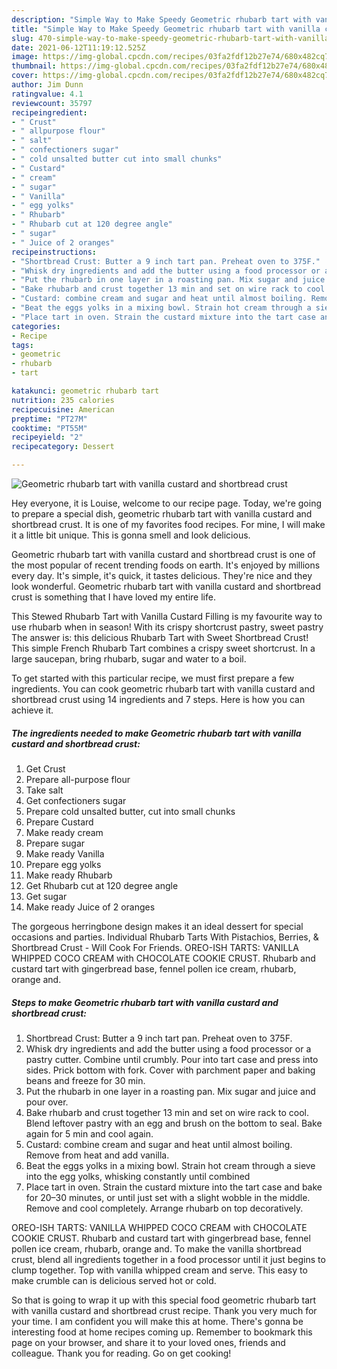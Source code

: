 ```yaml
---
description: "Simple Way to Make Speedy Geometric rhubarb tart with vanilla custard and shortbread crust"
title: "Simple Way to Make Speedy Geometric rhubarb tart with vanilla custard and shortbread crust"
slug: 470-simple-way-to-make-speedy-geometric-rhubarb-tart-with-vanilla-custard-and-shortbread-crust
date: 2021-06-12T11:19:12.525Z
image: https://img-global.cpcdn.com/recipes/03fa2fdf12b27e74/680x482cq70/geometric-rhubarb-tart-with-vanilla-custard-and-shortbread-crust-recipe-main-photo.jpg
thumbnail: https://img-global.cpcdn.com/recipes/03fa2fdf12b27e74/680x482cq70/geometric-rhubarb-tart-with-vanilla-custard-and-shortbread-crust-recipe-main-photo.jpg
cover: https://img-global.cpcdn.com/recipes/03fa2fdf12b27e74/680x482cq70/geometric-rhubarb-tart-with-vanilla-custard-and-shortbread-crust-recipe-main-photo.jpg
author: Jim Dunn
ratingvalue: 4.1
reviewcount: 35797
recipeingredient:
- " Crust"
- " allpurpose flour"
- " salt"
- " confectioners sugar"
- " cold unsalted butter cut into small chunks"
- " Custard"
- " cream"
- " sugar"
- " Vanilla"
- " egg yolks"
- " Rhubarb"
- " Rhubarb cut at 120 degree angle"
- " sugar"
- " Juice of 2 oranges"
recipeinstructions:
- "Shortbread Crust: Butter a 9 inch tart pan. Preheat oven to 375F."
- "Whisk dry ingredients and add the butter using a food processor or a pastry cutter. Combine until crumbly. Pour into tart case and press into sides. Prick bottom with fork. Cover with parchment paper and baking beans and freeze for 30 min."
- "Put the rhubarb in one layer in a roasting pan. Mix sugar and juice and pour over."
- "Bake rhubarb and crust together 13 min and set on wire rack to cool. Blend leftover pastry with an egg and brush on the bottom to seal. Bake again for 5 min and cool again."
- "Custard: combine cream and sugar and heat until almost boiling. Remove from heat and add vanilla."
- "Beat the eggs yolks in a mixing bowl. Strain hot cream through a sieve into the egg yolks, whisking constantly until combined"
- "Place tart in oven. Strain the custard mixture into the tart case and bake for 20–30 minutes, or until just set with a slight wobble in the middle. Remove and cool completely. Arrange rhubarb on top decoratively."
categories:
- Recipe
tags:
- geometric
- rhubarb
- tart

katakunci: geometric rhubarb tart 
nutrition: 235 calories
recipecuisine: American
preptime: "PT27M"
cooktime: "PT55M"
recipeyield: "2"
recipecategory: Dessert

---
```



![Geometric rhubarb tart with vanilla custard and shortbread crust](https://img-global.cpcdn.com/recipes/03fa2fdf12b27e74/680x482cq70/geometric-rhubarb-tart-with-vanilla-custard-and-shortbread-crust-recipe-main-photo.jpg)

Hey everyone, it is Louise, welcome to our recipe page. Today, we're going to prepare a special dish, geometric rhubarb tart with vanilla custard and shortbread crust. It is one of my favorites food recipes. For mine, I will make it a little bit unique. This is gonna smell and look delicious.

Geometric rhubarb tart with vanilla custard and shortbread crust is one of the most popular of recent trending foods on earth. It's enjoyed by millions every day. It's simple, it's quick, it tastes delicious. They're nice and they look wonderful. Geometric rhubarb tart with vanilla custard and shortbread crust is something that I have loved my entire life.

This Stewed Rhubarb Tart with Vanilla Custard Filling is my favourite way to use rhubarb when in season! With its crispy shortcrust pastry, sweet pastry The answer is: this delicious Rhubarb Tart with Sweet Shortbread Crust! This simple French Rhubarb Tart combines a crispy sweet shortcrust. In a large saucepan, bring rhubarb, sugar and water to a boil.


To get started with this particular recipe, we must first prepare a few ingredients. You can cook geometric rhubarb tart with vanilla custard and shortbread crust using 14 ingredients and 7 steps. Here is how you can achieve it.

<!--inarticleads1-->

##### The ingredients needed to make Geometric rhubarb tart with vanilla custard and shortbread crust:

1. Get  Crust
1. Prepare  all-purpose flour
1. Take  salt
1. Get  confectioners sugar
1. Prepare  cold unsalted butter, cut into small chunks
1. Prepare  Custard
1. Make ready  cream
1. Prepare  sugar
1. Make ready  Vanilla
1. Prepare  egg yolks
1. Make ready  Rhubarb
1. Get  Rhubarb cut at 120 degree angle
1. Get  sugar
1. Make ready  Juice of 2 oranges


The gorgeous herringbone design makes it an ideal dessert for special occasions and parties. Individual Rhubarb Tarts With Pistachios, Berries, &amp; Shortbread Crust - Will Cook For Friends. OREO-ISH TARTS: VANILLA WHIPPED COCO CREAM with CHOCOLATE COOKIE CRUST. Rhubarb and custard tart with gingerbread base, fennel pollen ice cream, rhubarb, orange and. 

<!--inarticleads2-->

##### Steps to make Geometric rhubarb tart with vanilla custard and shortbread crust:

1. Shortbread Crust: Butter a 9 inch tart pan. Preheat oven to 375F.
1. Whisk dry ingredients and add the butter using a food processor or a pastry cutter. Combine until crumbly. Pour into tart case and press into sides. Prick bottom with fork. Cover with parchment paper and baking beans and freeze for 30 min.
1. Put the rhubarb in one layer in a roasting pan. Mix sugar and juice and pour over.
1. Bake rhubarb and crust together 13 min and set on wire rack to cool. Blend leftover pastry with an egg and brush on the bottom to seal. Bake again for 5 min and cool again.
1. Custard: combine cream and sugar and heat until almost boiling. Remove from heat and add vanilla.
1. Beat the eggs yolks in a mixing bowl. Strain hot cream through a sieve into the egg yolks, whisking constantly until combined
1. Place tart in oven. Strain the custard mixture into the tart case and bake for 20–30 minutes, or until just set with a slight wobble in the middle. Remove and cool completely. Arrange rhubarb on top decoratively.


OREO-ISH TARTS: VANILLA WHIPPED COCO CREAM with CHOCOLATE COOKIE CRUST. Rhubarb and custard tart with gingerbread base, fennel pollen ice cream, rhubarb, orange and. To make the vanilla shortbread crust, blend all ingredients together in a food processor until it just begins to clump together. Top with vanilla whipped cream and serve. This easy to make crumble can is delicious served hot or cold. 

So that is going to wrap it up with this special food geometric rhubarb tart with vanilla custard and shortbread crust recipe. Thank you very much for your time. I am confident you will make this at home. There's gonna be interesting food at home recipes coming up. Remember to bookmark this page on your browser, and share it to your loved ones, friends and colleague. Thank you for reading. Go on get cooking!
